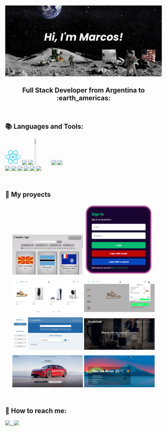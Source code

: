 ![Hi, I'm Marcos](https://github.com/MarcosDavila1/MarcosDavila1/blob/main/assets/background.png)

<h2 align="center">
Full Stack Developer from Argentina to :earth_americas:
</h2>

&nbsp;&nbsp;

## 📚 Languages and Tools:

<p>
  <code><img width="10%" src="https://raw.githubusercontent.com/devicons/devicon/master/icons/react/react-original.svg"></code>
  <code><img width="10%" src="https://cdn.jsdelivr.net/gh/devicons/devicon/icons/redux/redux-original.svg"></code>
  <code><img width="10%" src="https://cdn.jsdelivr.net/gh/devicons/devicon/icons/nodejs/nodejs-original-wordmark.svg"></code>
  <code><img width="10%" height="85px" src="https://github.com/WanCirone/wancirone/blob/main/logos/expressjs.svg"></code>
  <code><img width="10%" src="https://cdn.jsdelivr.net/gh/devicons/devicon/icons/jest/jest-plain.svg"></code>
  <code><img width="10%" src="https://cdn.jsdelivr.net/gh/devicons/devicon/icons/javascript/javascript-plain.svg"></code>  
  <br />
  <code><img width="10%" src="https://cdn.jsdelivr.net/gh/devicons/devicon/icons/postgresql/postgresql-plain-wordmark.svg"></code>
  <code><img width="10%" src="https://cdn.jsdelivr.net/gh/devicons/devicon/icons/mysql/mysql-plain-wordmark.svg"></code>
  <code><img width="10%" src="https://cdn.jsdelivr.net/gh/devicons/devicon/icons/mongodb/mongodb-plain-wordmark.svg"></code>
  <code><img width="10%" src="https://cdn.jsdelivr.net/gh/devicons/devicon/icons/sequelize/sequelize-original-wordmark.svg"></code>
  <code><img width="10%" src="https://cdn.jsdelivr.net/gh/devicons/devicon/icons/css3/css3-plain-wordmark.svg"></code>
  <code><img width="10%" src="https://cdn.jsdelivr.net/gh/devicons/devicon/icons/sass/sass-original.svg"></code>  
  
  <br />
</p>

&nbsp;

## :pushpin: My proyects

<p align="center">
  <a><img width="45%" src="https://github.com/MarcosDavila1/MarcosDavila1/blob/main/assets/thumbnail-country.png"></a>
  <a><img width="45%" src="https://github.com/MarcosDavila1/MarcosDavila1/blob/main/assets/thumbnail-login.png"></a>
</p>
<p align="center">
  <a><img width="45%" src="https://github.com/MarcosDavila1/MarcosDavila1/blob/main/assets/thumbnail.ecommerce.png"></a>
  <a><img width="45%" src="https://github.com/MarcosDavila1/MarcosDavila1/blob/main/assets/ecommerce.minicart.png"></a>
</p>
<p align="center">
  <a><img width="45%" src="https://github.com/MarcosDavila1/MarcosDavila1/blob/main/assets/taskapp.png"></a>
  <a><img width="45%" src="https://github.com/MarcosDavila1/MarcosDavila1/blob/main/assets/blogcafe.png"></a>  
</p>
<p align="center">
  <a><img width="45%" src="https://github.com/MarcosDavila1/MarcosDavila1/blob/main/assets/tesla.png"></a>
  <a><img width="45%" src="https://github.com/MarcosDavila1/MarcosDavila1/blob/main/assets/appclima.png"></a>
</p>

&nbsp;

## :paperclip: How to reach me:
<span >
<a href="https://www.linkedin.com/in/marcosdavila2/" ><img width="5%" src="https://cdn.jsdelivr.net/gh/devicons/devicon/icons/linkedin/linkedin-original.svg"> &nbsp;
<a href="mailto:marcos.duarte242@gmail.com" ><img width="5%" src="https://cdn-icons.flaticon.com/png/512/3686/premium/3686989.png?token=exp=1645208533~hmac=67619973dbd367743191a3df9f8df4c3">
</span>
